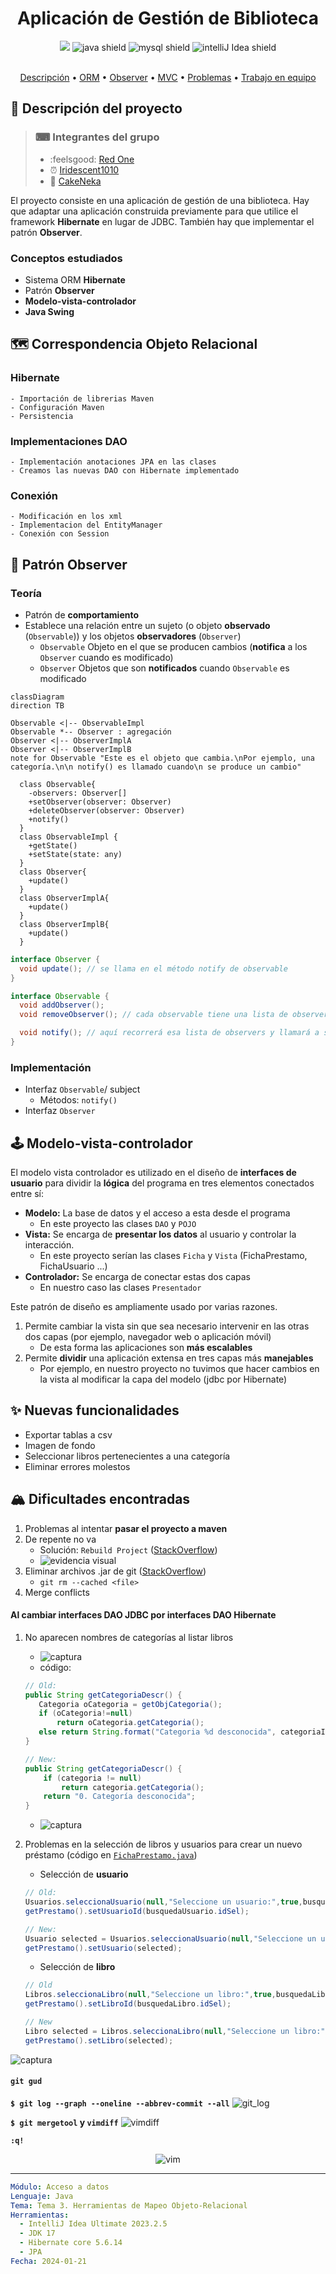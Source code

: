 <h1 align="center"> Aplicación de Gestión de Biblioteca</h1>
<div align="center">
<img src="https://img.shields.io/badge/Hibernate-59666C?style=for-the-badge&logo=Hibernate&logoColor=white" />
<img alt="java shield" src="https://img.shields.io/badge/java-%23ED8B00.svg?style=for-the-badge&logo=openjdk&logoColor=white" />
<img alt="mysql shield" src="https://img.shields.io/badge/MySQL-005C84?style=for-the-badge&logo=mysql&logoColor=white" />
<img alt="intelliJ Idea shield" src="https://img.shields.io/badge/IntelliJ_IDEA-000000.svg?style=for-the-badge&logo=intellij-idea&logoColor=white" />
</div>
<br>
<p align="center">
  <a href="#-descripción-del-proyecto">Descripción</a> •
  <a href="#-correspondencia-objeto-relacional">ORM</a> •
  <a href="#-patrón-observer">Observer</a> •
  <a href="#-modelo-vista-controlador">MVC</a> •
  <a href="#-dificultades-encontradas">Problemas</a> •
  <a href="./collaboration.md">Trabajo en equipo</a>
</p>

## 📜 Descripción del proyecto

> ### ⌨ Integrantes del grupo
>
> - :feelsgood: [Red One](https://github.com/Vtsfactory16) 
> - ⏰ [Iridescent1010](https://github.com/Iridescent1010) 
> - 🖤 [CakeNeka](https://github.com/cakeneka) 

El proyecto consiste en una aplicación de gestión de una biblioteca. 
Hay que adaptar una aplicación construida previamente para que utilice el framework
**Hibernate** en lugar de JDBC. También hay que implementar el patrón
**Observer**.

### Conceptos estudiados

- Sistema ORM **Hibernate**
- Patrón **Observer**
- **Modelo-vista-controlador**
- **Java Swing**

## 🗺 Correspondencia Objeto Relacional

### Hibernate
    - Importación de librerias Maven
    - Configuración Maven
    - Persistencia

### Implementaciones DAO
    - Implementación anotaciones JPA en las clases
    - Creamos las nuevas DAO con Hibernate implementado

### Conexión
    - Modificación en los xml
    - Implementacion del EntityManager
    - Conexión con Session

## 🔭 Patrón Observer

### Teoría

- Patrón de **comportamiento**
- Establece una relación entre un sujeto (o objeto **observado** (`Observable`)) y los objetos **observadores** (`Observer`)
    - `Observable` Objeto en el que se producen cambios (**notifica** a los `Observer` cuando es modificado)
    - `Observer` Objetos que son **notificados** cuando `Observable` es modificado

```mermaid
classDiagram
direction TB

Observable <|-- ObservableImpl 
Observable *-- Observer : agregación
Observer <|-- ObserverImplA  
Observer <|-- ObserverImplB
note for Observable "Este es el objeto que cambia.\nPor ejemplo, una categoría.\n\n notify() es llamado cuando\n se produce un cambio"
  
  class Observable{
    -observers: Observer[]
    +setObserver(observer: Observer)
    +deleteObserver(observer: Observer)
    +notify() 
  }
  class ObservableImpl {
    +getState()
    +setState(state: any)
  }
  class Observer{
    +update()
  }
  class ObserverImplA{
    +update()
  }
  class ObserverImplB{
    +update()
  }
```

```java
interface Observer {
  void update(); // se llama en el método notify de observable
}
```

```java
interface Observable {
  void addObserver(); 
  void removeObserver(); // cada observable tiene una lista de observers

  void notify(); // aquí recorrerá esa lista de observers y llamará a sus métodos update()
}
```

### Implementación

- Interfaz `Observable`/ subject
  - Métodos: `notify()`
- Interfaz `Observer`

## 🕹 Modelo-vista-controlador

El modelo vista controlador es utilizado en el diseño de **interfaces de usuario**
para dividir la **lógica** del programa en tres elementos conectados entre sí:

- **Modelo:** La base de datos y el acceso a esta desde el programa
    - En este proyecto las clases `DAO` y `POJO`
- **Vista:** Se encarga de **presentar los datos** al usuario y controlar la interacción.
    - En este proyecto serían las clases `Ficha` y `Vista` (FichaPrestamo, FichaUsuario ...)
- **Controlador:** Se encarga de conectar estas dos capas
    - En nuestro caso las clases `Presentador`

Este patrón de diseño es ampliamente usado por varias razones.

1. Permite cambiar la vista sin que sea necesario intervenir en las otras dos capas (por ejemplo, navegador web o aplicación móvil)
    - De esta forma las aplicaciones son **más escalables**
2. Permite **dividir** una aplicación extensa en tres capas más **manejables**
    - Por ejemplo, en nuestro proyecto no tuvimos que hacer cambios en la vista
      al modificar la capa del modelo (jdbc por Hibernate)

## ✨ Nuevas funcionalidades

- Exportar tablas a csv
- Imagen de fondo
- Seleccionar libros pertenecientes a una categoría
- Eliminar errores molestos

## 🏔 Dificultades encontradas

1. Problemas al intentar **pasar el proyecto a maven**
2. De repente no va
    - Solución: `Rebuild Project` ([StackOverflow](https://stackoverflow.com/questions/12132003/getting-cannot-find-symbol-in-java-project-in-intellij))
    - ![evidencia visual](./media/build_failed.jpeg)
3. Eliminar archivos .jar de git ([StackOverflow](https://stackoverflow.com/questions/1274057/how-do-i-make-git-forget-about-a-file-that-was-tracked-but-is-now-in-gitignore))
    - `git rm --cached <file>`
4. Merge conflicts


#### Al cambiar interfaces DAO JDBC por interfaces DAO Hibernate

1. No aparecen nombres de categorías al listar libros
    - ![captura](./media/unknown_categories.png)
    - código:
    ```java
    // Old:
    public String getCategoriaDescr() {
       Categoria oCategoria = getObjCategoria();
       if (oCategoria!=null)
           return oCategoria.getCategoria();
       else return String.format("Categoria %d desconocida", categoriaId);
    }

    // New:    
    public String getCategoriaDescr() {
        if (categoria != null)
            return categoria.getCategoria();
        return "0. Categoría desconocida";
    }
    ```
    - ![captura](./media/known_categories.png)

2. Problemas en la selección de libros y usuarios para crear un nuevo préstamo
(código en [`FichaPrestamo.java`](./Biblioteca%20MVC/src/vista/FichaPrestamo.java))
    - Selección de **usuario**

    ```java
    // Old:
    Usuarios.seleccionaUsuario(null,"Seleccione un usuario:",true,busquedaUsuario);
    getPrestamo().setUsuarioId(busquedaUsuario.idSel);

    // New:
    Usuario selected = Usuarios.seleccionaUsuario(null,"Seleccione un usuario:",true,busquedaUsuario).getUsuario();
    getPrestamo().setUsuario(selected);

    ```
    - Selección de **libro**

    ```java
    // Old
    Libros.seleccionaLibro(null,"Seleccione un libro:",true,busquedaLibro);
    getPrestamo().setLibroId(busquedaLibro.idSel);

    // New
    Libro selected = Libros.seleccionaLibro(null,"Seleccione un libro:",true,busquedaLibro).getLibro();
    getPrestamo().setLibro(selected);
    ```


![captura](./media/prestamo_creation.png)

#### `git gud`

**`$ git log --graph --oneline --abbrev-commit --all`**
![git_log](./media/gitlog.png)

**`$ git mergetool` y `vimdiff`**
![vimdiff](./media/vimdiff.png)

**`:q!`**

<div align="center">

![vim](./media/exitvim.png)

</div>

---

```yaml
Módulo: Acceso a datos
Lenguaje: Java
Tema: Tema 3. Herramientas de Mapeo Objeto-Relacional
Herramientas:
  - IntelliJ Idea Ultimate 2023.2.5
  - JDK 17
  - Hibernate core 5.6.14
  - JPA
Fecha: 2024-01-21
```
